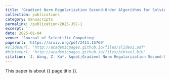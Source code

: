 ```yaml
---
title: "Gradient Norm Regularization Second-Order Algorithms for Solving Nonconvex-Strongly Concave Minimax Problems"
collection: publications
category: manuscripts
permalink: /publication/2025-JSC-1
excerpt: ''
date: 2025-01-04
venue: 'Journal of Scientific Computing'
paperurl: 'https://arxiv.org/pdf/2411.15769'
#slidesurl: 'http://academicpages.github.io/files/slides1.pdf'
#bibtexurl: 'http://academicpages.github.io/files/bibtex1.bib'
citation: 'J. Wang, Z. Xu*. &quot;Gradient Norm Regularization Second-Order Algorithms for Solving Nonconvex-Strongly Concave Minimax Problems.&quot; <i>Journal of Scientific Computing</i>. accepted, arXiv preprint arXiv:2411.15769, 2025.'
---
```

This paper is about {{ page.title }}.

